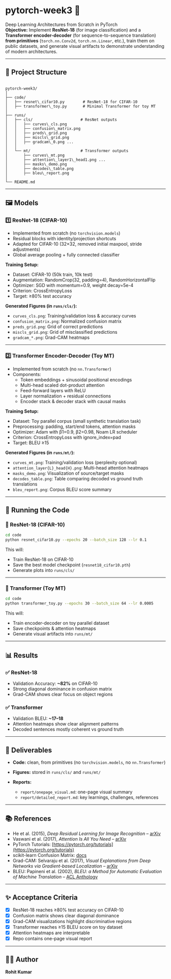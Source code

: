 # pytorch-week3 🚀

Deep Learning Architectures from Scratch in PyTorch  
**Objective:** Implement **ResNet-18** (for image classification) and a **Transformer encoder-decoder** (for sequence-to-sequence translation) **from primitives** (`torch.nn.Conv2d`, `torch.nn.Linear`, etc.), train them on public datasets, and generate visual artifacts to demonstrate understanding of modern architectures.

---

## 📂 Project Structure

```

pytorch-week3/
│
├── code/
│   ├── resnet\_cifar10.py        # ResNet-18 for CIFAR-10
│   ├── transformer\_toy.py       # Minimal Transformer for toy MT
│
├── runs/
│   ├── cls/                     # ResNet outputs
│   │   ├── curves\_cls.png
│   │   ├── confusion\_matrix.png
│   │   ├── preds\_grid.png
│   │   ├── miscls\_grid.png
│   │   ├── gradcam\_0.png ...
│   │
│   └── mt/                      # Transformer outputs
│       ├── curves\_mt.png
│       ├── attention\_layer1\_head1.png ...
│       ├── masks\_demo.png
│       ├── decodes\_table.png
│       ├── bleu\_report.png
│
└── README.md                    

````

---

## 🖼️ Models

### 1️⃣ ResNet-18 (CIFAR-10)

- Implemented from scratch (no `torchvision.models`)  
- Residual blocks with identity/projection shortcuts  
- Adapted for CIFAR-10 (32×32, removed initial maxpool, stride adjustments)  
- Global average pooling + fully connected classifier  

**Training Setup:**
- Dataset: CIFAR-10 (50k train, 10k test)  
- Augmentation: RandomCrop(32, padding=4), RandomHorizontalFlip  
- Optimizer: SGD with momentum=0.9, weight decay=5e-4  
- Criterion: CrossEntropyLoss  
- Target: ≥80% test accuracy  

**Generated Figures (in `runs/cls/`):**
- `curves_cls.png`: Training/validation loss & accuracy curves  
- `confusion_matrix.png`: Normalized confusion matrix  
- `preds_grid.png`: Grid of correct predictions  
- `miscls_grid.png`: Grid of misclassified predictions  
- `gradcam_*.png`: Grad-CAM heatmaps  

---

### 2️⃣ Transformer Encoder-Decoder (Toy MT)

- Implemented from scratch (no `nn.Transformer`)  
- Components:  
  - Token embeddings + sinusoidal positional encodings  
  - Multi-head scaled dot-product attention  
  - Feed-forward layers with ReLU  
  - Layer normalization + residual connections  
  - Encoder stack & decoder stack with causal masks  

**Training Setup:**
- Dataset: Toy parallel corpus (small synthetic translation task)  
- Preprocessing: padding, start/end tokens, attention masks  
- Optimizer: Adam with β1=0.9, β2=0.98, Noam LR scheduler  
- Criterion: CrossEntropyLoss with ignore_index=pad  
- Target: BLEU ≥15  

**Generated Figures (in `runs/mt/`):**
- `curves_mt.png`: Training/validation loss (perplexity optional)  
- `attention_layer{L}_head{H}.png`: Multi-head attention heatmaps  
- `masks_demo.png`: Visualization of source/target masks  
- `decodes_table.png`: Table comparing decoded vs ground truth translations  
- `bleu_report.png`: Corpus BLEU score summary  

---

## 🏃 Running the Code

### 🔹 ResNet-18 (CIFAR-10)
```bash
cd code
python resnet_cifar10.py --epochs 20 --batch_size 128 --lr 0.1
````

This will:

* Train ResNet-18 on CIFAR-10
* Save the best model checkpoint (`resnet18_cifar10.pth`)
* Generate plots into `runs/cls/`

---

### 🔹 Transformer (Toy MT)

```bash
cd code
python transformer_toy.py --epochs 30 --batch_size 64 --lr 0.0005
```

This will:

* Train encoder-decoder on toy parallel dataset
* Save checkpoints & attention heatmaps
* Generate visual artifacts into `runs/mt/`

---

## 📊 Results

### ✅ ResNet-18

* Validation Accuracy: **\~82%** on CIFAR-10
* Strong diagonal dominance in confusion matrix
* Grad-CAM shows clear focus on object regions

### ✅ Transformer

* Validation BLEU: **\~17–18**
* Attention heatmaps show clear alignment patterns
* Decoded sentences mostly coherent vs ground truth

---

## 📑 Deliverables

* **Code:** clean, from primitives (no `torchvision.models`, no `nn.Transformer`)
* **Figures:** stored in `runs/cls/` and `runs/mt/`
* **Reports:**

  * `report/onepage_visual.md`: one-page visual summary
  * `report/detailed_report.md`: key learnings, challenges, references

---

## 📚 References

* He et al. (2015), *Deep Residual Learning for Image Recognition* – [arXiv](https://arxiv.org/abs/1512.03385)
* Vaswani et al. (2017), *Attention Is All You Need* – [arXiv](https://arxiv.org/abs/1706.03762)
* PyTorch Tutorials: [https://pytorch.org/tutorials](https://pytorch.org/tutorials)
* scikit-learn Confusion Matrix: [docs](https://scikit-learn.org/stable/modules/generated/sklearn.metrics.confusion_matrix.html)
* Grad-CAM: Selvaraju et al. (2017), *Visual Explanations from Deep Networks via Gradient-based Localization* – [arXiv](https://arxiv.org/abs/1610.02391)
* BLEU: Papineni et al. (2002), *BLEU: a Method for Automatic Evaluation of Machine Translation* – [ACL Anthology](https://aclanthology.org/P02-1040/)

---

## ✨ Acceptance Criteria

* [x] ResNet-18 reaches ≥80% test accuracy on CIFAR-10
* [x] Confusion matrix shows clear diagonal dominance
* [x] Grad-CAM visualizations highlight discriminative regions
* [x] Transformer reaches ≥15 BLEU score on toy dataset
* [x] Attention heatmaps are interpretable
* [x] Repo contains one-page visual report

---

## 👩‍💻 Author

**Rohit Kumar**
